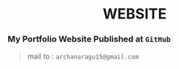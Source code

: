 <div align="center">
  <h1>WEBSITE</h1>
</div>

### My Portfolio Website Published at `GitHub`
> mail to : `archanaragu15@gmail.com`

